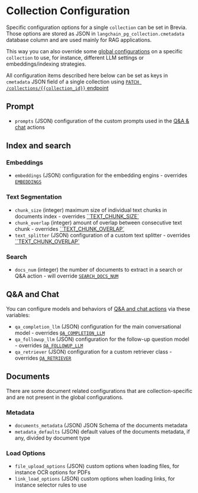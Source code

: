 # Collection Configuration

Specific configuration options for a single `collection` can be set in Brevia. Those options are stored as JSON in `langchain_pg_collection.cmetadata` database column and are used mainly for RAG applications.

This way you can also override some [global configurations](config.md) on a specific `collection` to use, for instance, different LLM settings or embeddings/indexing strategies.

All configuration items described here below can be set as keys in `cmetadata` JSON field of a single collection using [`PATCH /collections/{{collection_id}}` endpoint](endpoints_overview.md#collections-endpoints)

## Prompt

- `prompts` (JSON) configuration of the custom prompts used in the [Q&A & chat](chat_search.md) actions

## Index and search

### Embeddings

- `embeddings` (JSON) configuration for the embedding engins - overrides [`EMBEDDINGS`](config.md#embeddings)

### Text Segmentation

- `chunk_size` (integer) maximum size of individual text chunks in documents index - overrides [``TEXT_CHUNK_SIZE`](config.md#text-segmentation)
- `chunk_overlap` (integer) amount of overlap between consecutive text chunk - overrides [``TEXT_CHUNK_OVERLAP`](config.md#text-segmentation)
- `text_splitter` (JSON) configuration of a custom text splitter - overrides [``TEXT_CHUNK_OVERLAP`](config.md#text-segmentation)

### Search

- `docs_num` (integer) the number of documents to extract in a search or Q&A action - will override [`SEARCH_DOCS_NUM`](config.md#qa-and-chat)

## Q&A and Chat

You can configure models and behaviors of [Q&A and chat actions](chat_search.md) via these variables:

- `qa_completion_llm` (JSON) configuration for the main conversational model - overrides [`QA_COMPLETION_LLM`](config.md#qa-and-chat)
- `qa_followup_llm` (JSON) configuration for the follow-up question model - overrides [`QA_FOLLOWUP_LLM`](config.md#qa-and-chat)
- `qa_retriever` (JSON) configuration for a custom retriever class - overrides [`QA_RETRIEVER`](config.md#qa-and-chat)

## Documents

There are some document related configurations that are collection-specific and are not present in the global configurations.

### Metadata

- `documents_metadata` (JSON) JSON Schema of the documents metadata
- `metadata_defaults` (JSON) default values of the documents metadata, if any, divided by document type

### Load Options

- `file_upload_options` (JSON) custom options when loading files, for instance OCR options for PDFs
- `link_load_options` (JSON) custom options when loading links, for instance selector rules to use
